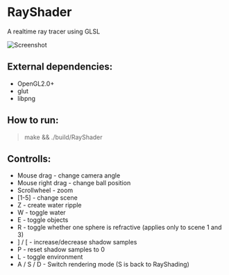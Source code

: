 RayShader
=========

A realtime ray tracer using GLSL

![Screenshot](https://raw.github.com/DomNomNom/RayShader/master/screenshot.png)


External dependencies:
----------------------
 * OpenGL2.0+
 * glut
 * libpng


How to run:
-----------
 > make && ./build/RayShader


Controlls:
----------
 * Mouse drag - change camera angle
 * Mouse right drag - change ball position
 * Scrollwheel - zoom
 * [1-5] - change scene
 * Z - create water ripple
 * W - toggle water
 * E - toggle objects
 * R - toggle whether one sphere is refractive (applies only to scene 1 and 3)
 * ] / [ -  increase/decrease shadow samples
 * P - reset shadow samples to 0
 * L - toggle environment
 * A / S / D - Switch rendering mode (S is back to RayShading)

